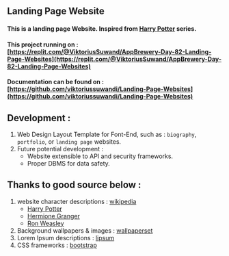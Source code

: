 ## Landing Page Website

#### This is a landing page Website. Inspired from [Harry Potter](https://en.wikipedia.org/wiki/Harry_Potter_(character)) series.

#### This project running on : [https://replit.com/@ViktoriusSuwand/AppBrewery-Day-82-Landing-Page-Websites](https://replit.com/@ViktoriusSuwand/AppBrewery-Day-82-Landing-Page-Websites)

#### Documentation can be found on : [https://github.com/viktoriussuwandi/Landing-Page-Websites](https://github.com/viktoriussuwandi/Landing-Page-Websites)

## Development :
1. Web Design Layout Template for Font-End, such as : `biography`, `portfolio`, or `landing page` websites.
2. Future potential development :
   - Website extensible to API and security frameworks.
   - Proper DBMS for data safety.

## Thanks to good source below :
1. website character descriptions : [wikipedia](https://en.wikipedia.org/wiki/List_of_Harry_Potter_characters)
   * [Harry Potter](https://en.wikipedia.org/wiki/Harry_Potter_(character))
   * [Hermione Granger](https://en.wikipedia.org/wiki/Hermione_Granger)
   * [Ron Weasley](https://en.wikipedia.org/wiki/Ron_Weasley)
2. Background wallpapers & images : [wallpaperset](https://wallpaperset.com/hogwarts-wallpapers)
4. Lorem Ipsum descriptions : [lipsum](https://www.lipsum.com/)
5. CSS frameworks : [bootstrap](https://getbootstrap.com/)